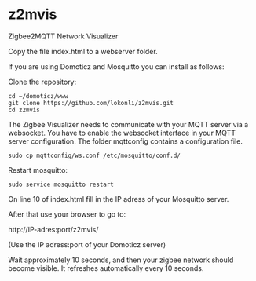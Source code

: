 # z2mvis
Zigbee2MQTT Network Visualizer

Copy the file index.html to a webserver folder.

If you are using Domoticz and Mosquitto you can install as follows:

Clone the repository:

```
cd ~/domoticz/www
git clone https://github.com/lokonli/z2mvis.git
cd z2mvis
```

The Zigbee Visualizer needs to communicate with your MQTT server via a websocket.
You have to enable the websocket interface in your MQTT server configuration.
The folder mqttconfig contains a configuration file.

```
sudo cp mqttconfig/ws.conf /etc/mosquitto/conf.d/
```


Restart mosquitto:

```
sudo service mosquitto restart
```


On line 10 of index.html fill in the IP adress of your Mosquitto server.

After that use your browser to go to:

http://IP-adres:port/z2mvis/

(Use the IP adress:port of your Domoticz server)

Wait approximately 10 seconds, and then your zigbee network should become visible.
It refreshes automatically every 10 seconds.